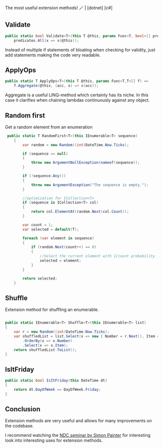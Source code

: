 The most useful extension methods! 🪄 | [dotnet] [c#]


## Validate

```cs
public static bool Validate<T>(this T @this, params Func<T, bool>[] predicates) =>
    predicates.All(x => x(@this));
```
Instead of multiple if statements of bloating when checking for validity, just add statements making the code very readable.  


## ApplyOps

```cs
public static T ApplyOps<T>(this T @this, params Func<T,T>[] f) =>
    f.Aggregate(@this, (acc, x) => x(acc));
```

Aggregate is a useful LINQ-method which certainly has its niche. In this case it clarifies when chaining lambdas continuously against any object.


## Random first

Get a random element from an enumeration

```cs
 public static T RandomFirst<T>(this IEnumerable<T> sequence)
    {
        var random = new Random((int)DateTime.Now.Ticks);

        if (sequence == null)
        {
            throw new ArgumentNullException(nameof(sequence));
        }

        if (!sequence.Any())
        {
            throw new ArgumentException("The sequence is empty.");
        }

        //optimization for ICollection<T>
        if (sequence is ICollection<T> col)
        {
            return col.ElementAt(random.Next(col.Count));
        }

        var count = 1;
        var selected = default(T);

        foreach (var element in sequence)
        {
            if (random.Next(count++) == 0)
            {
                //Select the current element with 1/count probability
                selected = element;
            }
        }

        return selected;
    }
```

## Shuffle

Extension method for shuffling an enumerable.
```cs

public static IEnumerable<T> Shuffle<T>(this IEnumerable<T> list) 
{
    var r = new Random((int)DateTime.Now.Ticks);
    var shuffledList = list.Select(x => new { Number = r.Next(), Item = x })
        .OrderBy(x => x.Number)
        .Select(x => x.Item);
    return shuffledList.ToList();
}

```

## IsItFriday

```cs
public static bool IsItFriday(this DateTime dt)
{
    return dt.DayOfWeek == DayOfWeek.Friday;
}
```


## Conclusion

Extension methods are very useful and allows for many improvements on the codebase.

I recommend watching the [NDC seminar by Simon Painter](https://www.youtube.com/watch?v=0ial6pfgV9g) for interesting look into interesting uses for extension methods.